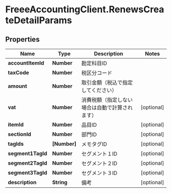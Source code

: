 # FreeeAccountingClient.RenewsCreateDetailParams

## Properties
Name | Type | Description | Notes
------------ | ------------- | ------------- | -------------
**accountItemId** | **Number** | 勘定科目ID | 
**taxCode** | **Number** | 税区分コード | 
**amount** | **Number** | 取引金額（税込で指定してください） | 
**vat** | **Number** | 消費税額（指定しない場合は自動で計算されます） | [optional] 
**itemId** | **Number** | 品目ID | [optional] 
**sectionId** | **Number** | 部門ID | [optional] 
**tagIds** | **[Number]** | メモタグID | [optional] 
**segment1TagId** | **Number** | セグメント１ID | [optional] 
**segment2TagId** | **Number** | セグメント２ID | [optional] 
**segment3TagId** | **Number** | セグメント３ID | [optional] 
**description** | **String** | 備考 | [optional] 


